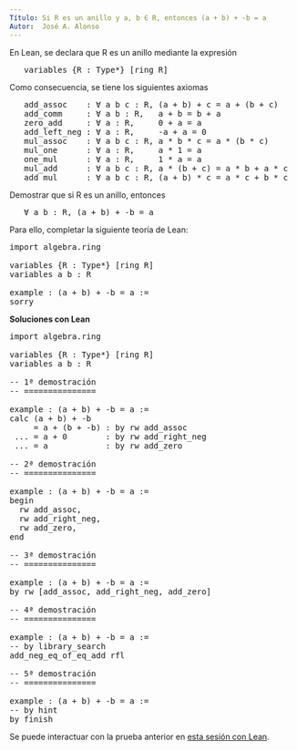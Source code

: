 ```yaml
---
Título: Si R es un anillo y a, b ∈ R, entonces (a + b) + -b = a
Autor:  José A. Alonso
---
```


En Lean, se declara que R es un anillo mediante la expresión
<pre lang="text">
   variables {R : Type*} [ring R]
</pre>
Como consecuencia, se tiene los siguientes axiomas
<pre lang="text">
   add_assoc    : ∀ a b c : R, (a + b) + c = a + (b + c)
   add_comm     : ∀ a b : R,   a + b = b + a
   zero_add     : ∀ a : R,     0 + a = a
   add_left_neg : ∀ a : R,     -a + a = 0
   mul_assoc    : ∀ a b c : R, a * b * c = a * (b * c)
   mul_one      : ∀ a : R,     a * 1 = a
   one_mul      : ∀ a : R,     1 * a = a
   mul_add      : ∀ a b c : R, a * (b + c) = a * b + a * c
   add_mul      : ∀ a b c : R, (a + b) * c = a * c + b * c
</pre>

Demostrar que si R es un anillo, entonces
<pre lang="text">
   ∀ a b : R, (a + b) + -b = a
</pre>

Para ello, completar la siguiente teoría de Lean:

<pre lang="lean">
import algebra.ring

variables {R : Type*} [ring R]
variables a b : R

example : (a + b) + -b = a :=
sorry
</pre>

<b>Soluciones con Lean</b>

<pre lang="lean">
import algebra.ring

variables {R : Type*} [ring R]
variables a b : R

-- 1ª demostración
-- ===============

example : (a + b) + -b = a :=
calc (a + b) + -b
     = a + (b + -b) : by rw add_assoc
 ... = a + 0        : by rw add_right_neg
 ... = a            : by rw add_zero

-- 2ª demostración
-- ===============

example : (a + b) + -b = a :=
begin
  rw add_assoc,
  rw add_right_neg,
  rw add_zero,
end

-- 3ª demostración
-- ===============

example : (a + b) + -b = a :=
by rw [add_assoc, add_right_neg, add_zero]

-- 4ª demostración
-- ===============

example : (a + b) + -b = a :=
-- by library_search
add_neg_eq_of_eq_add rfl

-- 5ª demostración
-- ===============

example : (a + b) + -b = a :=
-- by hint
by finish
</pre>

Se puede interactuar con la prueba anterior en <a href="https://leanprover-community.github.io/lean-web-editor/#url=https://raw.githubusercontent.com/jaalonso/Calculemus/main/src/Opuesto_se_cancela_con_la_suma_por_la_derecha.lean" rel="noopener noreferrer" target="_blank">esta sesión con Lean</a>.

